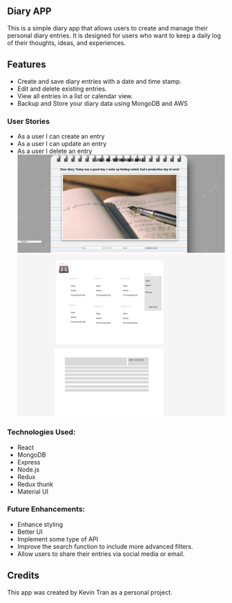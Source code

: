 ## Diary APP
This is a simple diary app that allows users to create and manage their personal diary entries. It is designed for users who want to keep a daily log of their thoughts, ideas, and experiences.

## Features
- Create and save diary entries with a date and time stamp.
- Edit and delete existing entries.
- View all entries in a list or calendar view.
- Backup and Store your diary data using MongoDB and AWS 

### User Stories

- As a user I can create an entry
- As a user I can update an entry
- As a user I delete an entry
![Alt text](diary.png)
![](journalfigma.png)
### Technologies Used:
- React
- MongoDB
- Express
- Node.js
- Redux
- Redux thunk
- Material UI
### Future Enhancements:
- Enhance styling
- Better UI
- Implement some type of API
- Improve the search function to include more advanced filters.
- Allow users to share their entries via social media or email.
## Credits
This app was created by Kevin Tran as a personal project.
